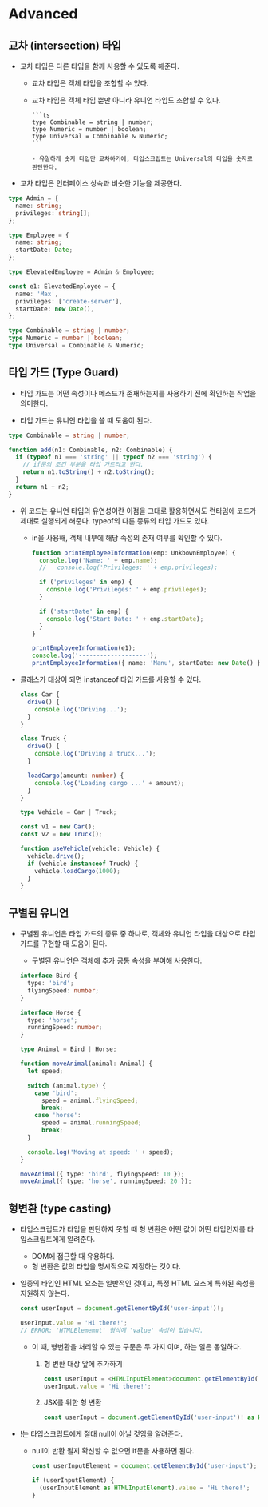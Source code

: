 # Advanced

## 교차 (intersection) 타입

- 교차 타입은 다른 타입을 함께 사용할 수 있도록 해준다.

  - 교차 타입은 객체 타입을 조합할 수 있다.
  - 교차 타입은 객체 타입 뿐만 아니라 유니언 타입도 조합할 수 있다.

        ```ts
        type Combinable = string | number;
        type Numeric = number | boolean;
        type Universal = Combinable & Numeric;
        ```

        - 유일하게 숫자 타입만 교차하기에, 타입스크립트는 Universal의 타입을 숫자로 판단한다.

- 교차 타입은 인터페이스 상속과 비슷한 기능을 제공한다.

```ts
type Admin = {
  name: string;
  privileges: string[];
};

type Employee = {
  name: string;
  startDate: Date;
};

type ElevatedEmployee = Admin & Employee;

const e1: ElevatedEmployee = {
  name: 'Max',
  privileges: ['create-server'],
  startDate: new Date(),
};

type Combinable = string | number;
type Numeric = number | boolean;
type Universal = Combinable & Numeric;
```

## 타입 가드 (Type Guard)

- 타입 가드는 어떤 속성이나 메소드가 존재하는지를 사용하기 전에 확인하는 작업을 의미한다.

- 타입 가드는 유니언 타입을 쓸 때 도움이 된다.

```ts
type Combinable = string | number;

function add(n1: Combinable, n2: Combinable) {
  if (typeof n1 === 'string' || typeof n2 === 'string') {
    // if문의 조건 부분을 타입 가드라고 한다.
    return n1.toString() + n2.toString();
  }
  return n1 + n2;
}
```

- 위 코드는 유니언 타입의 유연성이란 이점을 그대로 활용하면서도 런타임에 코드가 제대로 실행되게 해준다.
  typeof외 다른 종류의 타입 가드도 있다.

  - in을 사용해, 객체 내부에 해당 속성의 존재 여부를 확인할 수 있다.

    ```ts
    function printEmployeeInformation(emp: UnkbownEmployee) {
      console.log('Name: ' + emp.name);
      //   console.log('Privileges: ' + emp.privileges);

      if ('privileges' in emp) {
        console.log('Privileges: ' + emp.privileges);
      }

      if ('startDate' in emp) {
        console.log('Start Date: ' + emp.startDate);
      }
    }

    printEmployeeInformation(e1);
    console.log('-------------------');
    printEmployeeInformation({ name: 'Manu', startDate: new Date() });
    ```

- 클래스가 대상이 되면 instanceof 타입 가드를 사용할 수 있다.

  ```ts
  class Car {
    drive() {
      console.log('Driving...');
    }
  }

  class Truck {
    drive() {
      console.log('Driving a truck...');
    }

    loadCargo(amount: number) {
      console.log('Loading cargo ...' + amount);
    }
  }

  type Vehicle = Car | Truck;

  const v1 = new Car();
  const v2 = new Truck();

  function useVehicle(vehicle: Vehicle) {
    vehicle.drive();
    if (vehicle instanceof Truck) {
      vehicle.loadCargo(1000);
    }
  }
  ```

## 구별된 유니언

- 구별된 유니언은 타입 가드의 종류 중 하나로, 객체와 유니언 타입을 대상으로 타입 가드를 구현할 때 도움이 된다.

  - 구별된 유니언은 객체에 추가 공통 속성을 부여해 사용한다.

  ```ts
  interface Bird {
    type: 'bird';
    flyingSpeed: number;
  }

  interface Horse {
    type: 'horse';
    runningSpeed: number;
  }

  type Animal = Bird | Horse;

  function moveAnimal(animal: Animal) {
    let speed;

    switch (animal.type) {
      case 'bird':
        speed = animal.flyingSpeed;
        break;
      case 'horse':
        speed = animal.runningSpeed;
        break;
    }

    console.log('Moving at speed: ' + speed);
  }

  moveAnimal({ type: 'bird', flyingSpeed: 10 });
  moveAnimal({ type: 'horse', runningSpeed: 20 });
  ```

## 형변환 (type casting)

- 타입스크립트가 타입을 판단하지 못할 때 형 변환은 어떤 값이 어떤 타입인지를 타입스크립트에게 알려준다.

  - DOM에 접근할 때 유용하다.
  - 형 변환은 값의 타입을 명시적으로 지정하는 것이다.

- 일종의 타입인 HTML 요소는 일반적인 것이고, 특정 HTML 요소에 특화된 속성을 지원하지 않는다.

  ```ts
  const userInput = document.getElementById('user-input')!;

  userInput.value = 'Hi there!';
  // ERROR: 'HTMLElememnt' 형식에 'value' 속성이 없습니다.
  ```

  - 이 때, 형변환을 처리할 수 있는 구문은 두 가지 이며, 하는 일은 동일하다.

    1. 형 변환 대상 앞에 추가하기

       ```ts
       const userInput = <HTMLInputElement>document.getElementById('user-input')!;
       userInput.value = 'Hi there!';
       ```

    2. JSX를 위한 형 변환

       ```ts
       const userInput = document.getElementById('user-input')! as HTMLInputElement;
       ```

- !는 타입스크립트에게 절대 null이 아닐 것임을 알려준다.

  - null이 반환 될지 확신할 수 없으면 if문을 사용하면 된다.

    ```ts
    const userInputElement = document.getElementById('user-input');

    if (userInputElement) {
      (userInputElement as HTMLInputElement).value = 'Hi there!';
    }
    ```
